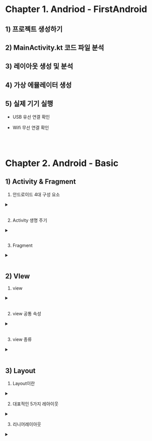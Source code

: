 # Chapter 1. Andriod - FirstAndroid

## 1) 프로젝트 생성하기
## 2) MainActivity.kt 코드 파일 분석
## 3) 레이아웃 생성 및 분석
## 4) 가상 에뮬레이터 생성
## 5) 실제 기기 실행

- USB 유선 연결 확인

- Wifi 무선 연결 확인

<br><br>
# Chapter 2. Android - Basic
## 1) Activity & Fragment
1. 안드로이드 4대 구성 요소
 <details>
 <summary> </summary> 
  
  - **액티비티 : 사용자에게 유저 인터페이스 제공**
  - 서비스 : 백그라운드 동작 수행
  - 브로드캐스트 리시버 :  Brodcast + Receiver
  - 콘텐트 프로바이더(제공) : Content + Provider <=> 콘텐트 리졸버(수취) 

</details><br>

2. Activity 생명 주기
<details>
<summary> </summary> 
 
- onCreate -> onStart => onResume -> 실행 중 -> onPause -> onStop -> onDestroy -> Activity 종료
- onRestart : onStop -> onStart

 ![image](https://github.com/Seoin-A/Andriod/assets/129828463/d9befb54-846e-46dc-bb98-c26facf42334)
 
</details><br>   

3. Fragment
<details>
<summary> </summary> 
 
- 액티비티 안에 종속되어야 한다
- 액티비티의 생명주기에 영향을 받지만, 고유의 생명주기가 존재한다.
- 액티비티가 실행 중일 때 프래그먼트를 추가하거나 제거할 수 있다.
     
  ![image](https://github.com/Seoin-A/Andriod/assets/129828463/1e862e65-7e7a-4ec8-b554-872249e9291d)

  - onAttach() : 프래그먼트가 액티비티에 더해지고 나서 실행되는 함수
  - onCreateView() : 프래그먼트에 그릴 뷰를 그릴떄 생성하는 함수 ( 뷰를 반환)
  - onActivityCreated() : 액티비티 실행 이후 프래그먼트에서 해줘야 할 작업이 있을 경우에 작성

 ![image](https://github.com/Seoin-A/Andriod/assets/129828463/645a3dd2-c750-4111-8f95-79f86cb4e0d2)

 - onDestroyView : view 리소스 사용해제 ( <=> onCreateView() )
 - onDetach() : 액티비티와 연결을 완전히 끝 ( <=> onAttatch() )

</details>
<br>

## 2) VIew
1. view
<details>
<summary></summary> 
 
   >- 위젯 : 볼 수 있는 뷰, 유저와 상호작용
    - view Group : 그릇 역활, 배치, 레이아웃
    ![image](https://github.com/Seoin-A/Andriod/assets/129828463/8dc9ad0d-28c6-4c40-9518-e1a7a505a378)

</details>
<br>

2. view 공통 속성
<details>
<summary></summary> 
 
>    * 너비와 높이
      ![image](https://github.com/Seoin-A/Andriod/assets/129828463/579d09a5-94df-493f-92d9-d3483f47ced3)
        1. matcj_parent : 부모 레이아웃과 맞추기
        2. wrap_content : 컨텐츠에 맞추기
        3. 직접 지정 : dp를 직정 지정
    * dp : 픽셀로 지정할 경우, 화면의 크기는 같더라도 해상도가 다르면 크기가 달라진다. => density-independent pixel. dp를 사용하면 사용자의 해상도를 고려하지 않아도 됨

>    * 패딩과 마진
      ![image](https://github.com/Seoin-A/Andriod/assets/129828463/8caf4c77-c672-4090-9408-3b8b8c528ee6)

</details><br>

 3. view 종류
<details>
<summary></summary>
 
    - TextVIew : 텍스트를 보여주는 뷰
    - sp : 글자 크기를 표현하는 단위 => 큰 시스템 글자 선택이나 보통 시스템 글자 선택에 따라 달라지도록 하기 위해 sp를 사용한다
>   - ImageVIew
>      - ScaleType
>         1. fitCenter : 이미지 뷰의 가로나 세로 둘 중 하나의 길이로 고정하고 나머지 쪽은 여백으로 처리한다.
>         2. fitXY : 이미지뷰에 맞게 x와 y를 연장한다 (번형 발생 )
>         3. centerCrop : 이미지뷰의 중앙에 맞추고 나머지 부분은 잘라준다
>         4. center : 원본 이미지 크기 그대로 중앙에 맞춘다.
         ![image](https://github.com/Seoin-A/Andriod/assets/129828463/4cdda1ca-5d36-4458-83b3-880df4513a35)  
 
     - Button  : TextView와 동일
     
<br>

>    - EditText
>      ![image](https://github.com/Seoin-A/Andriod/assets/129828463/62d4f8f2-56ef-4884-84ab-391b30da2831)


</details><br>


## 3) Layout
1. Layout이란
<details><summary></summary>뷰 그룹의 일종으로 뷰나 다른 레이아웃을 배치하는 역할</details>

2. 대표적인 5가지 레아이웃
<details>
<summary></summary>
 
 ![image](https://github.com/Seoin-A/Andriod/assets/129828463/65970159-7e24-44a3-be78-d5681dbe8e89)

 - 리니어 레이아웃 : 수직 or 수평방향으로 차례로 위치
 - 상대적 레이아웃 : 부모 or 다른 뷰를 기준으로 해당 뷰를 위치
 - 컨스트레인트 레이아웃 : 수직방향과 수평방향에 뷰를 제약하여 위치
 - 테이블 레이아웃 : 테이블 형태로 뷰를 위치
 - 프레임 레이아웃 : 액자처럼 위치
 
</details>

3. 리니어레이아웃
 <details>
 <summary> </summary>
  
 - 리니어 레이아웃이란
   ![image](https://github.com/Seoin-A/Andriod/assets/129828463/e0dec857-4f0f-4227-8f64-50bd3fceddba)

    - vertical : 수직 방향
      - layout_gravity : start, center, end => 수평 정렬
    - horizontal : 수평 방향
      - layout_gravity : top, center, bottom => 수직 정렬
    - weight : 비중 지정
    - weightSum : 전체 비중 지정 
 </details>

 



